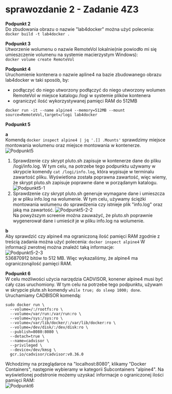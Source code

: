 # sprawozdanie 2 - Zadanie 4Z3

<b>Podpunkt 2</b> <br />
Do zbudowania obrazu o nazwie "lab4docker" można użyć polecenia:<br />
```docker build -t lab4docker .```

<b>Podpunkt 3</b> <br />
Utworzenie wolumenu o nazwie RemoteVol lokalnie(nie powiodło mi się umieszczenie volumenu na systemie macierzystym Windows):<br />
```docker volume create RemoteVol```

<b>Podpunkt 4</b> <br />
Uruchomienie kontenera o nazwie apline4 na bazie zbudowanego obrazu lab4docker w taki sposób, by:
- podłączyć do niego utworzony podłączyć do niego utworzony wolumen RemoteVol w miejsce katalogu /logi w systemie plików
kontenera
- ograniczyć ilość wykorzystywanej pamięci RAM do 512MB<br />

```docker run -it --name alpine4 --memory=512MB --mount source=RemoteVol,target=/logi lab4docker```

<b>Podpunkt 5</b> <br />

<b>a</b><br />
Komendą ```docker inspect alpine4 | jq '.[] .Mounts'``` sprawdzimy miejsce montowania wolumenu oraz miejsce montowania w kontenerze.<br />
![Podpunkt5](https://github.com/AdrianSzafranski/chmurki/blob/main/spr2-5.png)<br />
1. Sprawdzenie czy skrypt pluto.sh zapisuje w kontenerze dane do pliku /logi/info.log.
W tym celu, na potrzebe tego podpunktu używamy w skrypcie komendy ```cat /logi/info.log```, która wypisuje w terminalu zawartość pliku. Wyświetlona została poprawna zawartość, więc wiemy, że skrypt pluto.sh zapisuje poprawne dane w porządanym katalogu.<br />
![Podpunkt5-1](https://github.com/AdrianSzafranski/chmurki/blob/main/spr2-6.png)<br />
2. Sprawdzenie czy skrypt pluto.sh generuje wymagane dane i umieszcza je w pliku info.log na wolumenie.
W tym celu, używamy ściężki montowania wolumenu do sprawdzenia czy istnieje plik "info.log" oraz jaką ma zawartość.
![Podpunkt5-2-2](https://github.com/AdrianSzafranski/chmurki/blob/main/spr2-7.png)<br />
Na powyższym screenie można zauważyć, że pluto.sh poprawnie wygenerował dane i umieścił je w pliku info.log na wolumenie.

<b>b</b><br />
Aby sprawdzić czy alpine4 ma ograniczoną ilość pamięci RAM zgodnie z treścią zadania można użyć polecenia:
```docker inspect alpine4```
W informacji zwrotnej można znaleźć taką informacje:<br />
![Podpunkt5-2-3](https://github.com/AdrianSzafranski/chmurki/blob/main/spr2-3.png)<br />
536870912 bitów to 512 MB. Więc wykazaliśmy, że alpine4 ma ograniczonąilość pamięci RAM.

<b>Podpunkt 6</b> <br />
W celu możliwości użycia narzędzia CADVISOR, konener alpine4 musi być cały czas uruchomiony. W tym celu na potrzebe tego podpunktu, używam w skrypcie plute.sh komendy ```while true; do sleep 1000; done```.
Uruchamiamy CADBISOR komendą:
```
sudo docker run \
  --volume=/:/rootfs:ro \
  --volume=/var/run:/var/run:ro \
  --volume=/sys:/sys:ro \
  --volume=/var/lib/docker/:/var/lib/docker:ro \
  --volume=/dev/disk/:/dev/disk:ro \
  --publish=8080:8080 \
  --detach=true \
  --name=cadvisor \
  --privileged \
  --device=/dev/kmsg \
  gcr.io/cadvisor/cadvisor:v0.36.0
  ```
  Wchodzimy na przeglądarce na "localhost:8080", klikamy "Docker Containers", następnie wybieramy w kategorii Subcontainers "alpine4". Na wyświetlonej podstronie możemy uzyskać informacje o ograniczonej ilości pamięci RAM:<br />
 ![Podpunkt6](https://github.com/AdrianSzafranski/chmurki/blob/main/spr2-4.png)<br />
